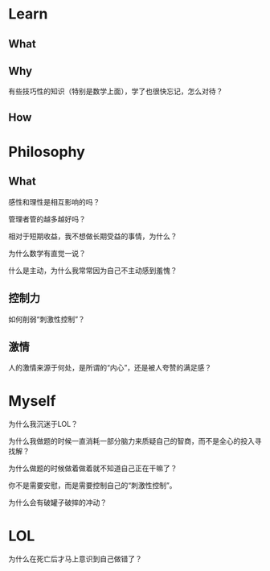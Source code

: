 # Learn

## What

## Why

有些技巧性的知识（特别是数学上面），学了也很快忘记，怎么对待？

## How

# Philosophy

## What

感性和理性是相互影响的吗？

管理者管的越多越好吗？

相对于短期收益，我不想做长期受益的事情，为什么？

为什么数学有直觉一说？

什么是主动，为什么我常常因为自己不主动感到羞愧？

## 控制力

如何削弱“刺激性控制”？

## 激情

人的激情来源于何处，是所谓的“内心”，还是被人夸赞的满足感？



# Myself

为什么我沉迷于LOL？

为什么我做题的时候一直消耗一部分脑力来质疑自己的智商，而不是全心的投入寻找解？

为什么做题的时候做着做着就不知道自己正在干嘛了？

你不是需要安慰，而是需要控制自己的“刺激性控制”。

为什么会有破罐子破摔的冲动？

# LOL

为什么在死亡后才马上意识到自己做错了？